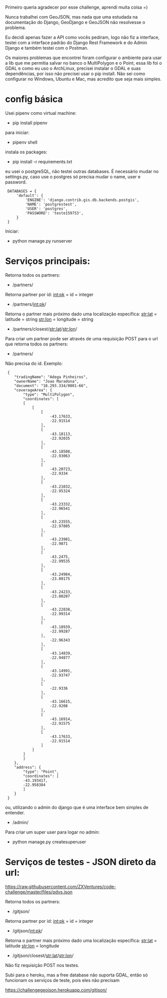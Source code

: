 Primeiro queria agradecer por esse challenge, aprendi muita coisa =)

Nunca trabalhei com GeoJSON, mas nada que uma estudada na documentação do Django, GeoDjango e GeoJSON não resolvesse o problema.

Eu decidi apenas fazer a API como vocês pediram, logo não fiz a interface, testei com a interface padrão do Django Rest Framework e do Admin Django e também testei com o Postman.

Os maiores problemas que encontrei foram configurar o ambiente para usar a lib que me permitia salvar no banco o MultiPolygon e o Point, essa lib foi o GDAL e como eu uso o ArchLinux, precisei instalar o GDAL e suas dependências, por isso não precisei usar o pip install. 
Não sei como configurar no Windows, Ubuntu e Mac, mas acredito que seja mais simples.


# config básica

Usei pipenv como virtual machine:

- pip install pipenv

para iniciar:

- pipenv shell

instala os packages:

- pip install -r requirements.txt

eu usei o postgreSQL, não testei outras databases.
É necessário mudar no settings.py, caso use o postgres só precisa mudar o name, user e password.
```
 DATABASES = {
     'default': {
         'ENGINE': 'django.contrib.gis.db.backends.postgis',
         'NAME': 'postgrestest',
         'USER': 'postgres',
         'PASSWORD': 'teste159753',
     }
 }
```
Iniciar:

- python manage.py runserver


# Serviços principais:

Retorna todos os partners: 

- /partners/

Retorna partner por id: 
<int:pk> = id = integer

- /partners/<int:pk>/

Retorna o partner mais próximo dado uma localização específica: 
<str:lat> = latitude = string
<str:lon> = longitude = string

- /partners/closest/<str:lat>/<str:lon>/

Para criar um partner pode ser através de uma requisição POST para o url que retorna todos os partners: 

- /partners/

Não precisa do id.
Exemplo:
```
 {
    "tradingName": "Adega Pinheiros",
    "ownerName": "Joao Maradona",
    "document": "18.293.334/0001-66",
    "coverageArea": {
        "type": "MultiPolygon",
        "coordinates": [
        [
            [
                [
                    -43.17633,
                    -22.91514
                ],
                [
                    -43.18113,
                    -22.92035
                ],
                [
                    -43.18508,
                    -22.93063
                ],
                [
                    -43.20723,
                    -22.9334
                ],
                [
                    -43.21032,
                    -22.95324
                ],
                [
                    -43.23332,
                    -22.96541
                ],
                [
                    -43.23555,
                    -22.97805
                ],
                [
                    -43.23981,
                    -22.9871
                ],
                [
                    -43.2475,
                    -22.99535
                ],
                [
                    -43.24984,
                    -23.00175
                ],
                [
                    -43.24233,
                    -23.00207
                ],
                [
                    -43.22838,
                    -22.99314
                ],
                [
                    -43.18939,
                    -22.99287
                ],
                    -22.96343
                ],
                [
                    -43.14839,
                    -22.94877
                ],
                [
                    -43.14991,
                    -22.93747
                ],
                [
                    -22.9336
                ],
                [
                    -43.16615,
                    -22.9208
                ],
                [
                    -43.16914,
                    -22.91575
                ],
                [
                    -43.17633,
                    -22.91514
                ]
            ]
        ]
        ]
    },
    "address": {
        "type": "Point",
        "coordinates": [
        -43.193417,
        -22.958384
        ]
    }
 }
```
ou, utilizando o admin do django que é uma interface bem simples de entender.

- /admin/

Para criar um super user para logar no admin:

- python manage.py createsuperuser

# Serviços de testes - JSON direto da url:
https://raw.githubusercontent.com/ZXVentures/code-challenge/master/files/pdvs.json

Retorna todos os partners: 

- /gitjson/

Retorna partner por id:
<int:pk> = id = integer

- /gitjson/<int:pk>/

Retorna o partner mais próximo dado uma localização específica: 
<str:lat> = latitude
<str:lon> = longitude

- /gitjson/closest/<str:lat>/<str:lon>/

Não fiz requisição POST nos testes.


Subi para o heroku, mas a free database não suporta GDAL, então só funcionam os serviços de teste, pois eles não precisam

https://challengegeojson.herokuapp.com/gitjson/
